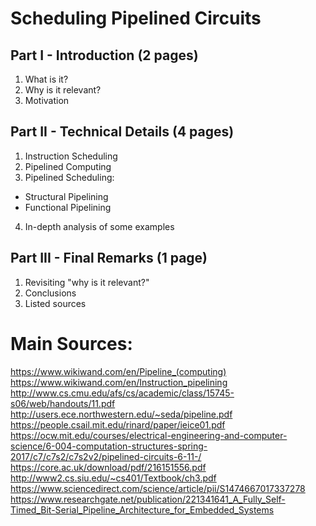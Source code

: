 # Scheduling Pipelined Circuits

## Part I - Introduction (2 pages)
1. What is it?
2. Why is it relevant?
3. Motivation

## Part II - Technical Details (4 pages)
1. Instruction Scheduling
2. Pipelined Computing 
3. Pipelined Scheduling:
- Structural Pipelining
- Functional Pipelining
4. In-depth analysis of some examples

## Part III - Final Remarks (1 page)
1. Revisiting "why is it relevant?"
2. Conclusions
3. Listed sources


# Main Sources:
https://www.wikiwand.com/en/Pipeline_(computing)
https://www.wikiwand.com/en/Instruction_pipelining
http://www.cs.cmu.edu/afs/cs/academic/class/15745-s06/web/handouts/11.pdf
http://users.ece.northwestern.edu/~seda/pipeline.pdf
https://people.csail.mit.edu/rinard/paper/ieice01.pdf
https://ocw.mit.edu/courses/electrical-engineering-and-computer-science/6-004-computation-structures-spring-2017/c7/c7s2/c7s2v2/pipelined-circuits-6-11-/
https://core.ac.uk/download/pdf/216151556.pdf
http://www2.cs.siu.edu/~cs401/Textbook/ch3.pdf
https://www.sciencedirect.com/science/article/pii/S1474667017337278
https://www.researchgate.net/publication/221341641_A_Fully_Self-Timed_Bit-Serial_Pipeline_Architecture_for_Embedded_Systems
